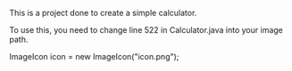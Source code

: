 This is a project done to create a simple calculator.

To use this, you need to change line 522 in Calculator.java into your image path.

ImageIcon icon = new ImageIcon("icon.png");